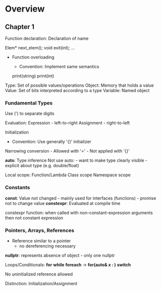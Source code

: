 # Overview

## Chapter 1

Function declaration: Declaration of name

Elem* next_elem();
void exit(int);
...

- Function overloading
    - Convention: Implement same semantics

    print(string)
    print(int)


Type: Set of possible values/operations
Object: Memory that holds a value
Value: Set of bits interpreted according to a type
Variable: Named object

### Fundamental Types

Use (') to separate digits


Evaluation:
    Expression - left-to-right
    Assignment - right-to-left


Initialization

- Convention: Use generally '{}' initializer

Narrowing conversion
    - Allowed with '='
    - Not applied with '{}'


**auto**: Type inference
    Not use auto:
        - want to make type clearly visible
        - explicit about type (e.g. double/float)


Local scope: Function/Lambda
Class scope
Namespace scope


### Constants

**const**: Value not changed
    - mainly used for interfaces (functions)
    - promise not to change value
**constexpr**: Evaluated at compile time


constexpr function: when called with non-constant-expression arguments then not constant expression

### Pointers, Arrays, References

- Reference similar to a pointer
    - no dereferencing necessary

**nullptr**: represents absence of object
    - only one nullptr


Loops/Conditionals:
    **for**
    **while**
    **foreach** -> **for(auto& x : <collection>)**
    **switch**


No uninitialized reference allowed

Distinction: Initialization/Assignment

